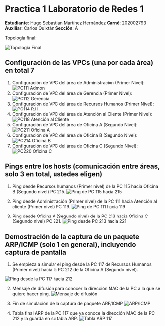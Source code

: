 ﻿# Practica 1 Laboratorio de Redes 1

**Estudiante**: Hugo Sebastian Martínez Hernández
**Carné**: 202002793
**Auxiliar**: Carlos Quixtán
**Sección**: A

Topología final:

![Topología Final](https://media.discordapp.net/attachments/764502305009303622/1208246739086213132/image.png?ex=65e29676&is=65d02176&hm=a861ce90ba6ed1bad232d678f1432dd28ea11900e16019d5e4002c6c260accc5&=&format=webp&quality=lossless&width=738&height=388)

## Configuración de las VPCs (una por cada área) en total 7

1. Configuración de VPC del área de Administración (Primer Nivel):
![PC111 Admon](https://media.discordapp.net/attachments/764502305009303622/1208199090253340743/image.png?ex=65e26a16&is=65cff516&hm=09a854356b8c44959155ea41431d0e98533fe60a57d2975e2accd3233a8f9f31&=&format=webp&quality=lossless&width=737&height=389)
2. Configuración de VPC del área de Gerencia (Primer Nivel):
![PC112 Gerencia](https://media.discordapp.net/attachments/764502305009303622/1208200451799916604/image.png?ex=65e26b5a&is=65cff65a&hm=b2a2eac59d00207d23a5e3b9cc4e0bf5bd41a9b8391017498b4f2a5ea01aa4e8&=&format=webp&quality=lossless&width=744&height=389)
3. Configuración de VPC del área de Recursos Humanos (Primer Nivel):
![PC114 R.H.](https://media.discordapp.net/attachments/764502305009303622/1208200717068804137/image.png?ex=65e26b9a&is=65cff69a&hm=501370f477a0b7869bf8e3dd110867bcf4b92b94e02756505c3cc1cb95c0bf48&=&format=webp&quality=lossless&width=743&height=389)
4. Configuración de VPC del área de Atención al Cliente (Primer Nivel):
![PC118 Atención al Cliente](https://media.discordapp.net/attachments/764502305009303622/1208200914834559037/image.png?ex=65e26bc9&is=65cff6c9&hm=c0bb5d2dea2d6549f68e5d3beb6744ba5f5c5371551d252068f512740cfbe32e&=&format=webp&quality=lossless&width=737&height=389)
5. Configuración de VPC del área de Oficina A (Segundo Nivel):
![PC211 Oficina A](https://media.discordapp.net/attachments/764502305009303622/1208201316581642331/image.png?ex=65e26c29&is=65cff729&hm=aaace8115259cdaef5add8e43cf038030054df71d7b86c446f8be4edcde1aa21&=&format=webp&quality=lossless&width=738&height=388)
6. Configuración de VPC del área de Oficina B (Segundo Nivel):
![PC214 Oficina B](https://media.discordapp.net/attachments/764502305009303622/1208201572153032784/image.png?ex=65e26c66&is=65cff766&hm=a7fbea875fe162db930bef956f815610e3d21d6d87f38c9d1cbebbb20f4334e1&=&format=webp&quality=lossless&width=738&height=389)
7. Configuración de VPC del área de Oficina C (Segundo Nivel):
![PC220 Oficina C](https://media.discordapp.net/attachments/764502305009303622/1208201762746671164/image.png?ex=65e26c93&is=65cff793&hm=35086d2ba1472f2dbdc1033143b93e76d8b2d15afb56653a8a75f45d53462d4b&=&format=webp&quality=lossless&width=733&height=389)

## Pings entre los hosts (comunicación entre áreas, solo 3 en total, ustedes eligen)

1. Ping desde Recursos humanos (Primer nivel) de la PC 115 hacia Oficina B (Segundo nivel) PC 215.
![Ping de PC 115 hacia 215](https://media.discordapp.net/attachments/764502305009303622/1208240017252818994/image.png?ex=65e29034&is=65d01b34&hm=b9bb8dceb8e88397c0b4dacdd4582f3310704d26940b530bb7e8a884b95b00d1&=&format=webp&quality=lossless&width=740&height=389)

2. Ping desde Administración (Primer nivel) de la PC 111 hacia Atención al cliente (Primer nivel) PC 119.
![Ping de PC 111 hacia 119](https://media.discordapp.net/attachments/764502305009303622/1208240704795443210/image.png?ex=65e290d8&is=65d01bd8&hm=93530ec7f3f7f73c04e058ad56d033d90cbc78276939a583e3b40018c48a2f74&=&format=webp&quality=lossless&width=738&height=388)

3. Ping desde Oficina A (Segundo nivel) de la PC 213 hacia Oficina C (Segundo nivel) PC 221.
![Ping desde PC 213 hacia 221](https://media.discordapp.net/attachments/764502305009303622/1208241276344995860/image.png?ex=65e29160&is=65d01c60&hm=e50b4d29098a0e9ca42b3a88330bfb7267991050fe1225c2a0becede2304040c&=&format=webp&quality=lossless&width=740&height=389)

## Demostración de la captura de un paquete ARP/ICMP (solo 1 en general), incluyendo captura de pantalla

1. Se empieza a simular el ping desde la PC 117 de Recursos Humanos (Primer nivel) hacia la PC 212 de la Oficina A (Segundo nivel).

![Ping desde la PC 117 hacia 212](https://media.discordapp.net/attachments/764502305009303622/1208244013753180170/image.png?ex=65e293ec&is=65d01eec&hm=70a35545dcac42d7b04d2ff4e72511e23bed0588ee3bc8a1c5ed8d740334f57b&=&format=webp&quality=lossless&width=741&height=389)

2. Mensaje de difusión para conocer la dirección MAC de la PC a la que se quiere hacer ping.
![Mensaje de difusión](https://media.discordapp.net/attachments/764502305009303622/1208244692349616189/image.png?ex=65e2948e&is=65d01f8e&hm=cf6a2d496fd4454ae86be88456e738f4fa88c732083174cb7e0abec6c37d2c9e&=&format=webp&quality=lossless&width=728&height=389)

3. Fin de simulación de la captura de paquete ARP/ICMP
![ARP/ICMP](https://media.discordapp.net/attachments/764502305009303622/1208246138327801866/image.png?ex=65e295e7&is=65d020e7&hm=cc6598b208d85a4c8e213a4cd4dd7adc37cd070cd743278ed6aa4faaf24a00b6&=&format=webp&quality=lossless&width=740&height=389)

4. Tabla final ARP de la PC 117 que ya conoce la dirección MAC de la PC 212 y la guarda en su tabla ARP.
![Tabla ARP 117](https://media.discordapp.net/attachments/764502305009303622/1208246444427972668/image.png?ex=65e29630&is=65d02130&hm=c7972f8ea709ba7100c60ef028e3a1866ee0de81edec3ac5fe5b14e03457c30c&=&format=webp&quality=lossless&width=738&height=389)

